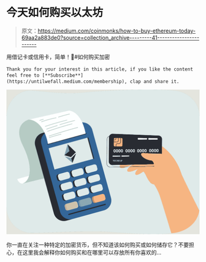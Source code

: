 # 今天如何购买以太坊

> 原文：<https://medium.com/coinmonks/how-to-buy-ethereum-today-69aa2a883de0?source=collection_archive---------41----------------------->

用借记卡或信用卡，简单！🤯#如何购买加密

```
Thank you for your interest in this article, if you like the content feel free to [**Subscribe**](https://untilwefall.medium.com/membership), clap and share it.
```

![](img/0dac5d3a6b46d2ab3c32f80df74a6a44.png)

你一直在关注一种特定的加密货币，但不知道该如何购买或如何储存它？不要担心，在这里我会解释你如何购买和在哪里可以存放所有你喜欢的…